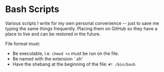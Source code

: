 # Bash Scripts

Various scripts I write for my own personal convenience -- just to save me typing the same things frequently. Placing them on GitHub so they have a place to live and can be restored in the future.

File format must:
* Be executable, i.e. `chmod +x` must be run on the file.
* Be named with the extension `.sh'
* Have the shebang at the beginning of the file: `#! /bin/bash`
